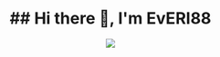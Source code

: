 
<div id="header" align="center">
  <h1>## Hi there 👋,  I'm EvERI88</h1>
  
  <img src="https://cdn.jsdelivr.net/gh/devicons/devicon@latest/icons/vuejs/vuejs-original.svg" />
          
</div>

<!--
**EvERI88/EvERI88** is a ✨ _special_ ✨ repository because its `README.md` (this file) appears on your GitHub profile.

Here are some ideas to get you started:

- 🔭 I’m currently working on ...
- 🌱 I’m currently learning ...
- 👯 I’m looking to collaborate on ...
- 🤔 I’m looking for help with ...
- 💬 Ask me about ...
- 📫 How to reach me: ...
- 😄 Pronouns: ...
- ⚡ Fun fact: ...
-->
